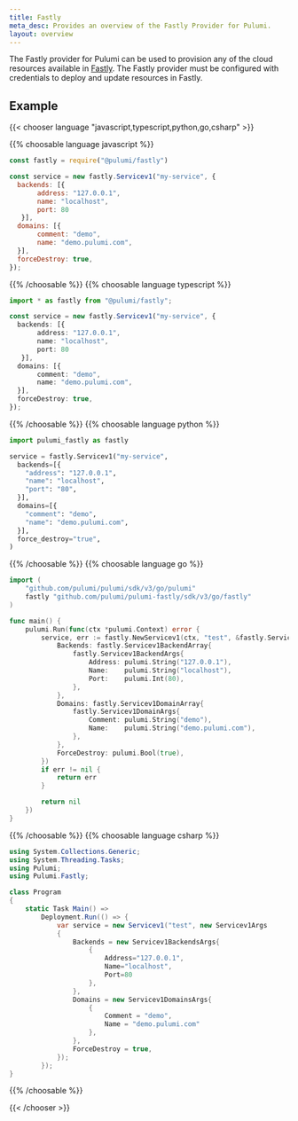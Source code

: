 ```yaml
---
title: Fastly
meta_desc: Provides an overview of the Fastly Provider for Pulumi.
layout: overview
---
```


The Fastly provider for Pulumi can be used to provision any of the cloud resources available in [Fastly](https://www.fastly.com/).
The Fastly provider must be configured with credentials to deploy and update resources in Fastly.

## Example

{{< chooser language "javascript,typescript,python,go,csharp" >}}

{{% choosable language javascript %}}

```javascript
const fastly = require("@pulumi/fastly")

const service = new fastly.Servicev1("my-service", {
  backends: [{
       address: "127.0.0.1",
       name: "localhost",
       port: 80
   }],
  domains: [{
       comment: "demo",
       name: "demo.pulumi.com",
  }],
  forceDestroy: true,
});
```

{{% /choosable %}}
{{% choosable language typescript %}}

```typescript
import * as fastly from "@pulumi/fastly";

const service = new fastly.Servicev1("my-service", {
  backends: [{
       address: "127.0.0.1",
       name: "localhost",
       port: 80
   }],
  domains: [{
       comment: "demo",
       name: "demo.pulumi.com",
  }],
  forceDestroy: true,
});
```

{{% /choosable %}}
{{% choosable language python %}}

```python
import pulumi_fastly as fastly

service = fastly.Servicev1("my-service",
  backends=[{
    "address": "127.0.0.1",
    "name": "localhost",
    "port": "80",
  }],
  domains=[{
    "comment": "demo",
    "name": "demo.pulumi.com",
  }],
  force_destroy="true",
)
```

{{% /choosable %}}
{{% choosable language go %}}

```go
import (
	"github.com/pulumi/pulumi/sdk/v3/go/pulumi"
	fastly "github.com/pulumi/pulumi-fastly/sdk/v3/go/fastly"
)

func main() {
	pulumi.Run(func(ctx *pulumi.Context) error {
		service, err := fastly.NewServicev1(ctx, "test", &fastly.Servicev1Args{
			Backends: fastly.Servicev1BackendArray{
				fastly.Servicev1BackendArgs{
					Address: pulumi.String("127.0.0.1"),
					Name:    pulumi.String("localhost"),
					Port:    pulumi.Int(80),
				},
			},
			Domains: fastly.Servicev1DomainArray{
				fastly.Servicev1DomainArgs{
					Comment: pulumi.String("demo"),
					Name:    pulumi.String("demo.pulumi.com"),
				},
			},
			ForceDestroy: pulumi.Bool(true),
		})
		if err != nil {
			return err
		}

		return nil
	})
}

```

{{% /choosable %}}
{{% choosable language csharp %}}

```csharp
using System.Collections.Generic;
using System.Threading.Tasks;
using Pulumi;
using Pulumi.Fastly;

class Program
{
    static Task Main() =>
        Deployment.Run(() => {
            var service = new Servicev1("test", new Servicev1Args
            {
                Backends = new Servicev1BackendsArgs{
                    {
                        Address="127.0.0.1",
                        Name="localhost",
                        Port=80
                    },
                },
                Domains = new Servicev1DomainsArgs{
                    {
                        Comment = "demo",
                        Name = "demo.pulumi.com"
                    },
                },
                ForceDestroy = true,
            });
        });
}
```

{{% /choosable %}}

{{< /chooser >}}
